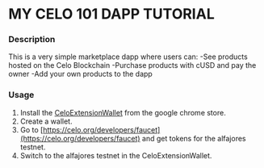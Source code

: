 # MY CELO 101 DAPP TUTORIAL

### Description
This is a very simple marketplace dapp where users can:
 -See products hosted on the Celo Blockchain
 -Purchase products with cUSD and pay the owner
 -Add your own products to the dapp



### Usage
1. Install the [CeloExtensionWallet](https://chrome.google.com/webstore/detail/celoextensionwallet/kkilomkmpmkbdnfelcpgckmpcaemjcdh?hl=en) from the google chrome store.
2. Create a wallet.
3. Go to [https://celo.org/developers/faucet](https://celo.org/developers/faucet) and get tokens for the alfajores testnet.
4. Switch to the alfajores testnet in the CeloExtensionWallet.